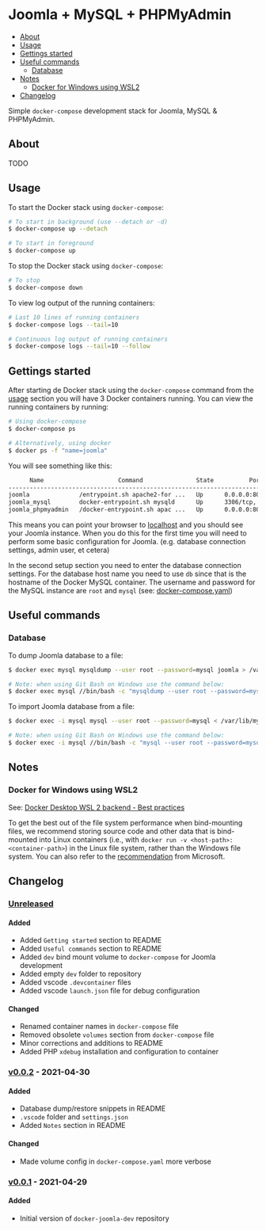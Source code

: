 # Joomla + MySQL + PHPMyAdmin <!-- omit in toc -->

- [About](#about)
- [Usage](#usage)
- [Gettings started](#gettings-started)
- [Useful commands](#useful-commands)
  - [Database](#database)
- [Notes](#notes)
  - [Docker for Windows using WSL2](#docker-for-windows-using-wsl2)
- [Changelog](#changelog)

Simple `docker-compose` development stack for Joomla, MySQL & PHPMyAdmin.

## About

TODO

## Usage

To start the Docker stack using `docker-compose`:

```bash
# To start in background (use --detach or -d)
$ docker-compose up --detach 

# To start in foreground
$ docker-compose up
```

To stop the Docker stack using `docker-compose`:

```bash
# To stop
$ docker-compose down
```

To view log output of the running containers:

```bash
# Last 10 lines of running containers
$ docker-compose logs --tail=10

# Continuous log output of running containers
$ docker-compose logs --tail=10 --follow
```

## Gettings started

After starting de Docker stack using the `docker-compose` command from the [usage](#usage) section you will have 3 Docker containers running. You can view the running containers by running:

```bash
# Using docker-compose
$ docker-compose ps

# Alternatively, using docker
$ docker ps -f "name=joomla"
```

You will see something like this:

```bash
      Name                     Command               State          Ports
---------------------------------------------------------------------------------
joomla              /entrypoint.sh apache2-for ...   Up      0.0.0.0:80->80/tcp
joomla_mysql        docker-entrypoint.sh mysqld      Up      3306/tcp, 33060/tcp
joomla_phpmyadmin   /docker-entrypoint.sh apac ...   Up      0.0.0.0:8080->80/tcp
```

This means you can point your browser to [localhost](http://localhost:80) and you should see your Joomla instance. When you do this for the first time you will need to perform some basic configuration for Joomla. (e.g. database connection settings, admin user, et cetera)

In the second setup section you need to enter the database connection settings. For the database host name you need to use `db` since that is the hostname of the Docker MySQL container. The username and password for the MySQL instance are `root` and `mysql` (see: [docker-compose.yaml](docker-compose.yaml))

## Useful commands

### Database

To dump Joomla database to a file:

```bash
$ docker exec mysql mysqldump --user root --password=mysql joomla > /var/lib/mysql/joomla.db.sql

# Note: when using Git Bash on Windows use the command below:
$ docker exec mysql //bin/bash -c "mysqldump --user root --password=mysql --databases joomla --add-drop-database > /var/lib/mysql/joomla.db.sql"
```

To import Joomla database from a file:

```bash
$ docker exec -i mysql mysql --user root --password=mysql < /var/lib/mysql/joomla.db.sql

# Note: when using Git Bash on Windows use the command below:
$ docker exec -i mysql //bin/bash -c "mysql --user root --password=mysql < /var/lib/mysql/joomla.db.sql"
```

## Notes

### Docker for Windows using WSL2

See: [Docker Desktop WSL 2 backend - Best practices](https://docs.docker.com/docker-for-windows/wsl/#best-practices)

To get the best out of the file system performance when bind-mounting files, we recommend storing source code and other data that is bind-mounted into Linux containers (i.e., with `docker run -v <host-path>:<container-path>`) in the Linux file system, rather than the Windows file system. You can also refer to the [recommendation](https://docs.microsoft.com/en-us/windows/wsl/compare-versions) from Microsoft.

## Changelog

### [Unreleased] <!-- omit in toc -->

#### Added <!-- omit in toc -->

- Added `Getting started` section to README
- Added `Useful commands` section to README
- Added `dev` bind mount volume to `docker-compose` for Joomla development
- Added empty `dev` folder to repository
- Added vscode `.devcontainer` files
- Added vscode `launch.json` file for debug configuration

#### Changed <!-- omit in toc -->

- Renamed container names in `docker-compose` file
- Removed obsolete `volumes` section from `docker-compose` file
- Minor corrections and additions to README
- Added PHP `xdebug` installation and configuration to container

### [v0.0.2] - 2021-04-30 <!-- omit in toc -->

#### Added <!-- omit in toc -->

- Database dump/restore snippets in README
- `.vscode` folder and `settings.json`
- Added `Notes` section in README

#### Changed <!-- omit in toc -->

- Made volume config in `docker-compose.yaml` more verbose

### [v0.0.1] - 2021-04-29 <!-- omit in toc -->

#### Added <!-- omit in toc -->
- Initial version of `docker-joomla-dev` repository

[Unreleased]: https://github.com/QNimbus/docker-joomla-dev/compare/v0.0.2...HEAD
[v0.0.2]: https://github.com/QNimbus/docker-joomla-dev/releases/tag/v0.0.2
[v0.0.1]: https://github.com/QNimbus/docker-joomla-dev/releases/tag/v0.0.1
